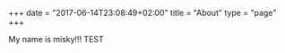 +++
date = "2017-06-14T23:08:49+02:00"
title = "About"
type = "page"
+++

My name is misky!!! 
TEST
    